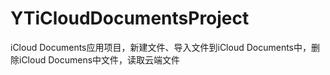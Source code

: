# YTiCloudDocumentsProject
iCloud Documents应用项目，新建文件、导入文件到iCloud Documents中，删除iCloud Documens中文件，读取云端文件
